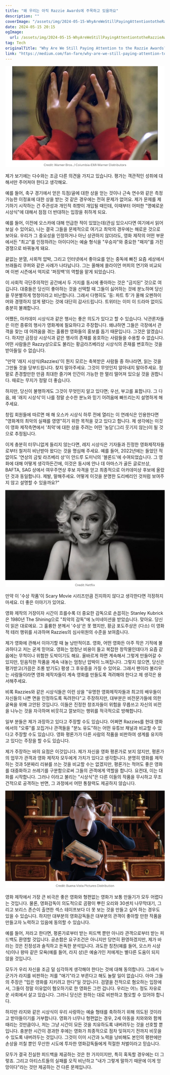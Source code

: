 ```yaml
---
title: "왜 우리는 아직 Razzie Awards에 주목하고 있을까요"
description: ""
coverImage: "/assets/img/2024-05-15-WhyAreWeStillPayingAttentiontotheRazzieAwards_0.png"
date: 2024-05-15 20:15
ogImage: 
  url: /assets/img/2024-05-15-WhyAreWeStillPayingAttentiontotheRazzieAwards_0.png
tag: Tech
originalTitle: "Why Are We Still Paying Attention to the Razzie Awards?"
link: "https://medium.com/fan-fare/why-are-we-still-paying-attention-to-the-razzie-awards-292789ac7264"
---
```




![Image](/assets/img/2024-05-15-WhyAreWeStillPayingAttentiontotheRazzieAwards_0.png)

제가 보기에는 다수와는 조금 다른 의견을 가지고 있습니다. 평가는 객관적인 성취에 대해서만 주어져야 한다고 생각해요.

예를 들어, 축구 경기에서 얻은 득점/골에 대한 상을 얻는 것이나 근속 연수와 같은 측정 가능한 이정표에 대한 상을 받는 것 같은 경우에는 전혀 문제가 없어요. 제가 문제를 제기하기 시작하는 건 주관성과 개인적 취향이 개입될 때인데, 이때부터 어떠한 "명예로운 시상식"에 대해서 점점 더 반대하는 입장을 취하게 되요.

예를 들어, 이전에 오스카에 대해 언급한 적이 있었는데(관심 있으시다면 여기에서 읽어보실 수 있어요), 나는 결국 그들을 문제적으로 여기고 최악의 경우에는 해로운 것으로 보아요. 우리가 그 중요성을 인정하거나 아닌 상관하지 않더라도, 영화 제작의 어떤 부문에서든 "최고"를 인정하려는 아이디어는 예술 형식을 "우승자"와 중요한 "패자"를 가진 경쟁으로 바꿔놓게 돼요.




끝없는 분열, 사회적 압박, 그리고 인터넷에서 좋아요를 얻는 중독에 빠진 요즘 세상에서 브래들리 쿠퍼와 같은 사례가 나타납니다. 그는 올해에 쓸라이언 머피의 연기와 비교되며 이번 시즌에서 억지로 '퍼징백'의 역할을 맡게 되었습니다.  

이 사회적 극단주의적인 공간에서 두 가지를 동시에 좋아하는 것은 "금지된" 것으로 여깁니다. 대중들은 당신이 좋아하는 것을 선택할 때 그들이 싫어하는 것에 분노하며 당신을 무분별하게 멍청이라고 비난합니다. 그래서 다행히도 '둥: 파트 투'가 올해 오펜하이머와 경쟁하지 않게 됐다는 것에 대단히 감사드립니다. 트위터는 이미 이 드라마 없이도 충분히 불쾌합니다.

어쨌든, 아카데미 시상식과 같은 행사는 좋은 의도가 있다고 할 수 있습니다. 낙관론자들은 이런 종류의 행사가 영화계에 필요하다고 주장합니다. 왜냐하면 그들은 극장에서 관객을 찾는 데 어려움을 겪는 훌륭한 영화들의 홍보를 돕기 때문입니다. 그것은 알겠습니다. 하지만 금장상 시상식과 같은 행사의 존재를 옹호하는 사람들을 수용할 수 없습니다. 어떤 사람들은 Razzy상으로도 불리는 황금라즈베리상 시상식의 존재를 변호하는 것을 받아들일 수 없습니다.



"만약 '래지 시상식(Razzies)'이 뭔지 모르는 축복받은 사람들 중 하나라면, 읽는 것을 그만둘 것을 당부드립니다. 찾지 말아주세요. 그것이 무엇인지 알아내지 말아주세요. 정말로 존경할만한 만큼 최대한 즐기며 인간이 가능한 한 멀리 떨어져 있으실 것을 권합니다. 때로는 무지가 정말 더 좋습니다.

하지만, 당신이 불행하게도 그것이 무엇인지 알고 있다면; 우선, 부고를 표합니다. 그 다음, 왜 '래지 시상식'이 나를 정말 순수한 분노와 믿기 어려움에 빠뜨리는지 설명하게 해 주세요.

창립 회원들에 따르면 매 해 오스카 시상식 하루 전에 열리는 이 연례식은 인용한다면 "영화계의 최악의 실패를 영영"히기 위한 목적을 갖고 있다고 합니다. 제 생각에는 이것이 영화 제작측면에서 '최악'에 대한 상을 주려는 어떤 '농담'(그리 웃기지 않는)이 될 것으로 추정됩니다.

이게 충분히 터무니없게 들리지 않는다면, 레지 시상식은 기자들과 진정한 영화제작자들로부터 철저히 비난받아 왔다는 것을 명심해 주세요. 예를 들어, 2022년에는 들었던 적 없이도 '연상의 금빛 라즈베리 상'이 안드루 도미닉의 '블론드'에 수여되었습니다. 그 영화에 대해 어떻게 생각하든간에, 이것은 동시에 안나 데 아마스가 골든 글로브상, BAFTA, SAG 상에서 여우주연상 후보 자격을 얻고 최종적으로 아카데미상 후보에 올랐던 것과 동일합니다. 제발, 말해주세요. 어떻게 이것을 분명한 도리베리인 것처럼 보여주지 않고 설명할 수 있을까요?"




![image](/assets/img/2024-05-15-WhyAreWeStillPayingAttentiontotheRazzieAwards_2.png)

만약 이 '수상 작품'이 Scary Movie 시리즈만큼 진지하지 않다고 생각한다면 걱정하지 마세요. 더 좋은 이야기가 있어요.

영화 제작의 거장이자 시간이 흐를수록 더 중요한 감독으로 손꼽히는 Stanley Kubrick은 1980년 The Shining으로 "최악의 감독"에 노미네이션을 받았습니다. 맞아요. 당신이 읽은 대로에요. 그 훌륭한 분께서 '수상'은 못 했지만, 황금 포도주상은 (다소) 이 영화적 테러 행위를 사과하며 Razzies의 심사위원의 수준을 보여줍니다.

제가 영화에 관해서 이야기할 때 늘 낭만적이죠. 영화, 어떤 영화든 아주 작은 기적에 불과하다고 저는 굳게 믿어요. 영화는 엄청난 비용이 들고 복잡한 창작물인데다가 요즘 같음에는 무척이나 위험한 도박이기도 해요. 올바르게 하면 계속해서 그렇게 만들어갈 수 있지만, 믿음직한 작품을 계속 내놓는 엄청난 압박이 느껴집니다. 그렇지 않으면, 당신은 평가받고(가끔은 조롱 받기도) 평생 그 후유증을 가질 수 있어요. 그래서 팬이라 불리우는 사람들이라면 영화 제작자들이 계속 영화를 만들도록 격려해야 한다고 제 생각은 용서해주세요.




비록 Razzies와 같은 시상식들은 이런 상을 "유명한 영화제작자들과 최고의 배우들이 자신들의 나쁜 면을 인정하도록 독려한다"고 주장하지만, 대부분은 비전문가들에 의한 굴욕을 위해 고안된 것입니다. 이들은 진정한 창조자들이 위험을 무릅쓰고 자신의 비전을 나누는 것을 자극하며 비웃히고 깔보이는 행위를 적극적으로 방해합니다.

일부 분들은 제가 과장하고 있다고 주장할 수도 있습니다. 어쩌면 Razzies를 현대 영화에서의 "오류"를 꼬집거나 관객들을 "분노 유도"하는 어떤 유튜브 채널과 비교할 수 있다고 주장할 수도 있습니다. 영화 평론가가 다른 사람의 작품을 비판하여 생계를 유지하고 있다는 주장을 할 수도 있습니다.

제가 주장하는 바의 요점은 이것입니다. 제가 자신을 영화 평론가로 보지 않지만, 평론가의 업무가 관객과 영화 제작자 모두에게 가치가 있다고 생각합니다. 분명히 영화를 제작하는 것과 5분짜리 리뷰를 쓰는 것을 비교할 수는 없겠지만, 평론가는 적어도 좋은 영화를 대중화하고 쓰레기를 구분함으로써 그들의 관객에게 역할을 합니다. 요컨대, 이는 대화를 시작합니다. 그러나 이라고 불리는 "시상식"은 다른 이들의 작품을 무시하고 무조건적으로 공격하는 반면, 그 과정에서 어떤 통찰력도 제공하지 않습니다.

![이미지](/assets/img/2024-05-15-WhyAreWeStillPayingAttentiontotheRazzieAwards_3.png)



영화 제작에서 가장 큰 비극은 좋은 영화와 형편없는 영화가 보통 만들기가 모두 어렵다는 것입니다. 물론, 영화감독이 의도적으로 곰팡이 뿌린 오리와 30센치 나무막대기, 그리고 보리스 존슨이 출연한 섹스 테이프보다 더 못 보는 것을 만들고 싶어 하는 경우도 있을 수 있습니다. 하지만 대부분의 영화감독들은 대부분의 관객이 좋아할 만한 작품을 만들고자 노력하고 있음에 동의할 수 있습니다.

예를 들어, 저라고 한다면, 평론가로부터 받는 피드백 뿐만 아니라 관객으로부터 받는 피드백도 환영할 것입니다. 공손함은 요구조건은 아니지만 당연히 환영하겠지만, 제가 바라는 것은 진정성과 솔직하고 돈독한 분석입니다. 과도한 칭찬(예를 들어, 오스카 시상식)이나 왕따 같은 모욕(예를 들어, 라지 상)은 예술가인 저에게는 별다른 도움이 되지 않을 것입니다.

모두가 우리 자신을 조금 덜 심각하게 생각해야 한다는 것에 대해 동의합니다. 그래서 누군가가 라지를 비판하는 저를 "애기"라고 부른다고 해도 놀랄 일이 없습니다. 아마 그들의 주장은 "밉은 영화를 지키려고 한다"일 것입니다. 검열을 전적으로 혐오하는 입장에서, 그들이 정말 이유없이 혐오하기로 한 영화든 그런 겁니다. 우리는 어느 정도 자유로운 사회에서 살고 있습니다. 그러니 당신은 원하는 대로 비판하고 혐오할 수 있어야 합니다.

하지만 라지와 같은 시상식이 우리 사랑하는 예술 형태를 축하하기 위해 의도된 것이라고 받아들이기를 거부합니다. 영화가 너무나 형편없는 경우, 2세 아동을 치와와와 함께 때리는 것만큼이나, 저는 그냥 시간이 모든 것을 치유하도록 내버려두는 것을 선호할 뿐입니다. 충분한 시간이 경과한 후에는 영화가 최종적으로 점차 잊혀지기 전까지 비웃을 수 있도록 내버려두는 것입니다. 그것이 이미 시간과 노력을 낭비해도 본인의 평판에만 손상을 끼칠 뿐인 무산한 시도에 투자한 영화감독들에게 적절한 처벌이라고 믿습니다.



모두가 결국 진실한 피드백을 제공하는 것은 한 가지이지만, 특히 혹독할 경우에는 더 그렇죠. 그리고 아티스트들의 실패를 오직 비난하고 "내가 그렇게 말하기 때문에 이게 엉망이다"라는 것만 제공하는 건 다른 문제입니다.
